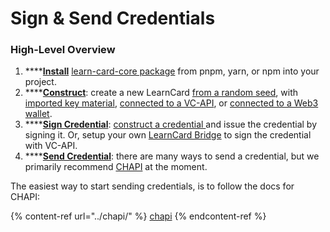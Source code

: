 # Sign & Send Credentials

### High-Level Overview

1. ****[**Install**](./#install-the-library) [learn-card-core package](./#install-the-library) from pnpm, yarn, or npm into your project.
2. ****[**Construct**](../construction/): create a new LearnCard [from a random seed](../construction/initlearncard.md#example-usage), with [imported key material](../construction/learncardfromseed.md), [connected to a VC-API](../plugins/official-plugins/vc-api.md), or [connected to a Web3 wallet](../../../learncard-services/metamask-snap.md).
3. ****[**Sign Credential**](./#issue-credentials): [construct a credential ](create-new-credentials.md)and issue the credential by signing it. Or, setup your own [LearnCard Bridge](../../learncard-bridge.md) to sign the credential with VC-API.
4. ****[**Send Credential**](../chapi/using-learncard-to-interact-with-a-chapi-wallet.md#storing-a-presentation-with-chapi): there are many ways to send a credential, but we primarily recommend [CHAPI](../chapi/cheat-sheets/issuers.md) at the moment.

The easiest way to start sending credentials, is to follow the docs for CHAPI:

{% content-ref url="../chapi/" %}
[chapi](../chapi/)
{% endcontent-ref %}
